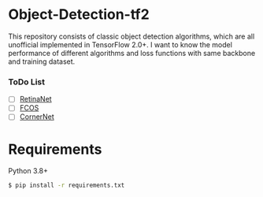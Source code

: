 # Object-Detection-tf2
This repository consists of classic object detection algorithms, which are all unofficial implemented in TensorFlow 2.0+. I want to know the model performance of different algorithms and loss functions with same backbone and training dataset.

### ToDo List
- [ ] [RetinaNet](https://github.com/magikerwin1993/Object-Detection-tf2/tree/master/algorithms/retinanet)
- [ ] [FCOS](https://github.com/magikerwin1993/Object-Detection-tf2/tree/master/algorithms/fcos)
- [ ] [CornerNet](https://github.com/magikerwin1993/Object-Detection-tf2/tree/master/algorithms/cornernet)

# Requirements
Python 3.8+
```sh
$ pip install -r requirements.txt
```